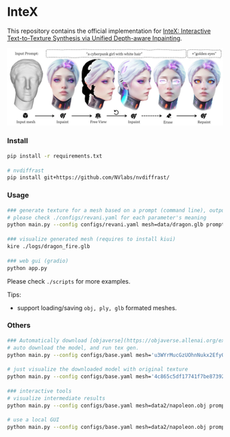 # InteX

This repository contains the official implementation for [InteX: Interactive Text-to-Texture Synthesis via Unified Depth-aware Inpainting](TODO).

![teaser](assets/teaser.jpg)

### Install
```bash
pip install -r requirements.txt

# nvdiffrast
pip install git+https://github.com/NVlabs/nvdiffrast/
```

### Usage
```bash
### generate texture for a mesh based on a prompt (command line), output will be saved to ./logs
# please check ./configs/revani.yaml for each parameter's meaning
python main.py --config configs/revani.yaml mesh=data/dragon.glb prompt="a red pet dragon with fire patterns" save_path=dragon_fire.glb text_dir=True

### visualize generated mesh (requires to install kiui)
kire ./logs/dragon_fire.glb

### web gui (gradio)
python app.py
```

Please check `./scripts` for more examples.

Tips:
* support loading/saving `obj, ply, glb` formated meshes.


### Others

```bash
### Automatically download [objaverse](https://objaverse.allenai.org/explore) model by uid:
# auto download the model, and run tex gen.
python main.py --config configs/base.yaml mesh='u3WYrMucGzUOhnNukx2EfyQqevA' prompt="a photo of game controller" save_path=controller.obj

# just visualize the downloaded model with original texture
python main.py --config configs/base.yaml mesh='4c865c5df17741f7be87392d37fa31eb' prompt='xxx' gui=True

### interactive tools
# visualize intermediate results
python main.py --config configs/base.yaml mesh=data2/napoleon.obj prompt="a photo of napoleon" save_path=napoleon.obj text_dir=True vis=True

# use a local GUI
python main.py --config configs/base.yaml mesh=data2/napoleon.obj prompt="a photo of napoleon" save_path=napoleon.obj text_dir=True gui=True
```
